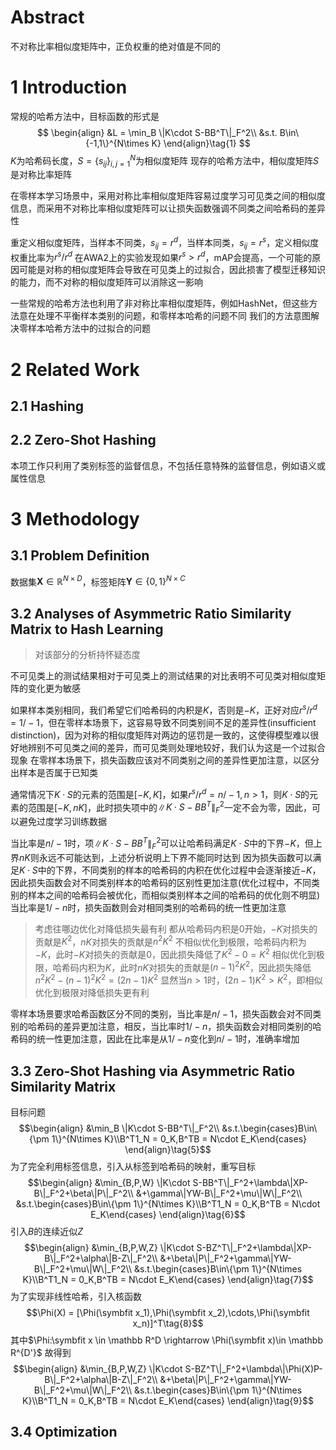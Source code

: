 # Abstract
不对称比率相似度矩阵中，正负权重的绝对值是不同的
# 1 Introduction
常规的哈希方法中，目标函数的形式是
$$
\begin{align}
&L = \min_B \|K\cdot S-BB^T\|_F^2\\
&s.t. B\in\{-1,1\}^{N\times K}
\end{align}\tag{1}
$$
$K$为哈希码长度，$S = \{s_{ij}\}_{i,j=1}^N$为相似度矩阵
现存的哈希方法中，相似度矩阵$S$是对称比率矩阵

在零样本学习场景中，采用对称比率相似度矩阵容易过度学习可见类之间的相似度信息，而采用不对称比率相似度矩阵可以让损失函数强调不同类之间哈希码的差异性

重定义相似度矩阵，当样本不同类，$s_{ij} = r^d$，当样本同类，$s_{ij} = r^s$，定义相似度权重比率为$r^s/r^d$
在AWA2上的实验发现如果$r^s > r^d$，mAP会提高，一个可能的原因可能是对称的相似度矩阵会导致在可见类上的过拟合，因此损害了模型迁移知识的能力，而不对称的相似度矩阵可以消除这一影响

一些常规的哈希方法也利用了非对称比率相似度矩阵，例如HashNet，但这些方法意在处理不平衡样本类别的问题，和零样本哈希的问题不同
我们的方法意图解决零样本哈希方法中的过拟合的问题
# 2 Related Work
## 2.1 Hashing
## 2.2 Zero-Shot Hashing
本项工作只利用了类别标签的监督信息，不包括任意特殊的监督信息，例如语义或属性信息

# 3 Methodology
## 3.1 Problem Definition
数据集$\mathbf X \in \mathbb R^{N\times D}$，标签矩阵$\mathbf Y \in \{0,1\}^{N\times C}$
## 3.2 Analyses of Asymmetric Ratio Similarity Matrix to Hash Learning
> 对该部分的分析持怀疑态度

不可见类上的测试结果相对于可见类上的测试结果的对比表明不可见类对相似度矩阵的变化更为敏感

如果样本类别相同，我们希望它们哈希码的内积是$K$，否则是$-K$，正好对应$r^s/r^d = 1/-1$，但在零样本场景下，这容易导致不同类别间不足的差异性(insufficient distinction)，因为对称的相似度矩阵对两边的惩罚是一致的，这使得模型难以很好地辨别不可见类之间的差异，而可见类则处理地较好，我们认为这是一个过拟合现象
在零样本场景下，损失函数应该对不同类别之间的差异性更加注意，以区分出样本是否属于已知类

通常情况下$K\cdot S$的元素的范围是$[-K,K]$，如果$r^s/r^d = n/-1,n>1$，则$K\cdot S$的元素的范围是$[-K,nK]$，此时损失项中的$\|K\cdot S - BB^T\|_F^2$一定不会为零，因此，可以避免过度学习训练数据

当比率是$n/-1$时，项$\|K\cdot S - BB^T\|_F^2$可以让哈希码满足$K\cdot S$中的下界$-K$，但上界$nK$则永远不可能达到，上述分析说明上下界不能同时达到
因为损失函数可以满足$K\cdot S$中的下界，不同类别的样本的哈希码的内积在优化过程中会逐渐接近$-K$，因此损失函数会对不同类别样本的哈希码的区别性更加注意(优化过程中，不同类别的样本之间的哈希码会被优化，而相似类别样本之间的哈希码的优化则不明显)
当比率是$1/-n$时，损失函数则会对相同类别的哈希码的统一性更加注意

> 考虑往哪边优化对降低损失最有利
> 都从哈希码内积是$0$开始，$-K$对损失的贡献是$K^2$，$nK$对损失的贡献是$n^2K^2$
> 不相似优化到极限，哈希码内积为$-K$，此时$-K$对损失的贡献是$0$，因此损失降低了$K^2 - 0 = K^2$
> 相似优化到极限，哈希码内积为$K$，此时$nK$对损失的贡献是$(n-1)^2K^2$，因此损失降低$n^2K^2 - (n-1)^2K^2 = (2n-1)K^2$
> 显然当$n>1$时，$(2n-1)K^2 > K^2$，即相似优化到极限对降低损失更有利

零样本场景要求哈希函数区分不同的类别，当比率是$n/-1$，损失函数会对不同类别的哈希码的差异更加注意，相反，当比率时$1/-n$，损失函数会对相同类别的哈希码的统一性更加注意，因此在比率是从$1/-n$变化到$n/-1$时，准确率增加
## 3.3 Zero-Shot Hashing via Asymmetric Ratio Similarity Matrix
目标问题
$$\begin{align}
&\min_B \|K\cdot S-BB^T\|_F^2\\
&s.t.\begin{cases}B\in\{\pm 1\}^{N\times K}\\B^T1_N = 0_K,B^TB = N\cdot E_K\end{cases}
\end{align}\tag{5}$$
为了完全利用标签信息，引入从标签到哈希码的映射，重写目标
$$\begin{align}
&\min_{B,P,W} \|K\cdot S-BB^T\|_F^2+\lambda\|XP-B\|_F^2+\beta\|P\|_F^2\\
&+\gamma\|YW-B\|_F^2+\mu\|W\|_F^2\\
&s.t.\begin{cases}B\in\{\pm 1\}^{N\times K}\\B^T1_N = 0_K,B^TB = N\cdot E_K\end{cases}
\end{align}\tag{6}$$
引入$B$的连续近似$Z$
$$\begin{align}
&\min_{B,P,W,Z} \|K\cdot S-BZ^T\|_F^2+\lambda\|XP-B\|_F^2+\alpha\|B-Z\|_F^2\\
&+\beta\|P\|_F^2+\gamma\|YW-B\|_F^2+\mu\|W\|_F^2\\
&s.t.\begin{cases}B\in\{\pm 1\}^{N\times K}\\B^T1_N = 0_K,B^TB = N\cdot E_K\end{cases}
\end{align}\tag{7}$$
为了实现非线性哈希，引入核函数
$$\Phi(X) = [\Phi(\symbfit x_1),\Phi(\symbfit x_2),\cdots,\Phi(\symbfit x_n)]^T\tag{8}$$
其中$\Phi:\symbfit x \in \mathbb R^D \rightarrow \Phi(\symbfit x)\in \mathbb R^{D'}$
故得到
$$\begin{align}
&\min_{B,P,W,Z} \|K\cdot S-BZ^T\|_F^2+\lambda\|\Phi(X)P-B\|_F^2+\alpha\|B-Z\|_F^2\\
&+\beta\|P\|_F^2+\gamma\|YW-B\|_F^2+\mu\|W\|_F^2\\
&s.t.\begin{cases}B\in\{\pm 1\}^{N\times K}\\B^T1_N = 0_K,B^TB = N\cdot E_K\end{cases}
\end{align}\tag{9}$$
## 3.4 Optimization

